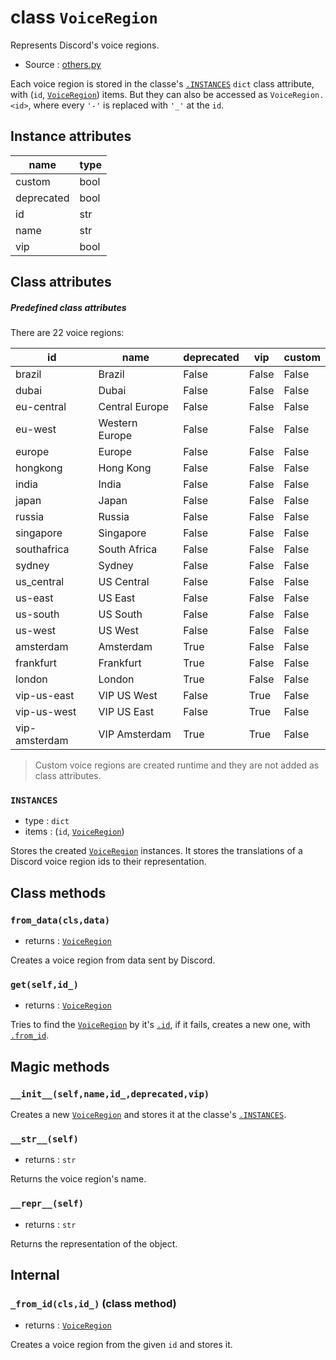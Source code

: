 # class `VoiceRegion`

Represents Discord's voice regions.

- Source : [others.py](https://github.com/HuyaneMatsu/hata/blob/master/hata/discord/others.py)

Each voice region is stored in the classe's [`.INSTANCES`](#instances)
`dict` class attribute, with (`id`, [`VoiceRegion`](VoiceRegion.md))
items. But they can also be accessed as `VoiceRegion.<id>`, where every 
`'-'` is replaced with `'_'` at the `id`.

## Instance attributes

| name          | type      |
|---------------|-----------|
| custom        | bool      |
| deprecated    | bool      |
| id            | str       |
| name          | str       |
| vip           | bool      |


## Class attributes

##### Predefined class attributes

There are 22 voice regions:

| id            | name              | deprecated    | vip       | custom    |
|---------------|-------------------|---------------|-----------|-----------|
| brazil        | Brazil            | False         | False     | False     |
| dubai         | Dubai             | False         | False     | False     |
| eu-central    | Central Europe    | False         | False     | False     |
| eu-west       | Western Europe    | False         | False     | False     |
| europe        | Europe            | False         | False     | False     |
| hongkong      | Hong Kong         | False         | False     | False     |
| india         | India             | False         | False     | False     |
| japan         | Japan             | False         | False     | False     |
| russia        | Russia            | False         | False     | False     |
| singapore     | Singapore         | False         | False     | False     |
| southafrica   | South Africa      | False         | False     | False     |
| sydney        | Sydney            | False         | False     | False     |
| us_central    | US Central        | False         | False     | False     |
| us-east       | US East           | False         | False     | False     |
| us-south      | US South          | False         | False     | False     |
| us-west       | US West           | False         | False     | False     |
| amsterdam     | Amsterdam         | True          | False     | False     |
| frankfurt     | Frankfurt         | True          | False     | False     |
| london        | London            | True          | False     | False     |
| vip-us-east   | VIP US West       | False         | True      | False     |
| vip-us-west   | VIP US East       | False         | True      | False     |
| vip-amsterdam | VIP Amsterdam     | True          | True      | False     |

> Custom voice regions are created runtime and they are not added as
class attributes.

### `INSTANCES`

- type : `dict`
- items : (`id`, [`VoiceRegion`](VoiceRegion.md))

Stores the created [`VoiceRegion`](VoiceRegion.md) instances. It stores the
translations of a Discord voice region ids to their representation.

## Class methods

### `from_data(cls,data)`

- returns : [`VoiceRegion`](VoiceRegion.md)

Creates a voice region from data sent by Discord.

### `get(self,id_)`

- returns : [`VoiceRegion`](VoiceRegion.md)

Tries to find the [`VoiceRegion`](VoiceRegion.md) by it's
[`.id`](#instance-attributes), if it fails, creates a new one, with
[`.from_id`](#_from_idclsid_-class-method).

## Magic methods

### `__init__(self,name,id_,deprecated,vip)`

Creates a new [`VoiceRegion`](VoiceRegion.md) and stores it at the classe's
[`.INSTANCES`](#instances).

### `__str__(self)`

- returns : `str`

Returns the voice region's name.

### `__repr__(self)`

- returns : `str`

Returns the representation of the object.

## Internal

### `_from_id(cls,id_)` (class method)

- returns : [`VoiceRegion`](VoiceRegion.md)

Creates a voice region from the given `id` and stores it.

